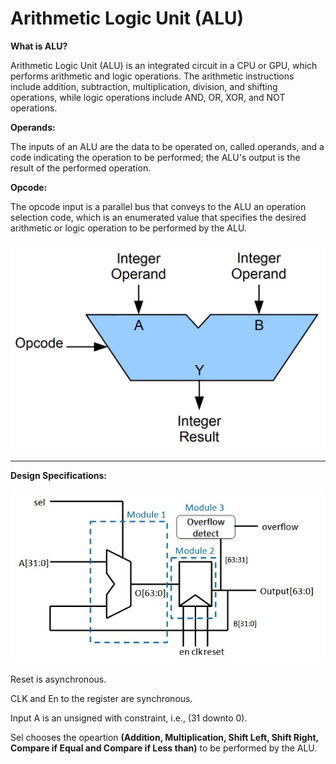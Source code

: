 # Arithmetic Logic Unit (ALU)

**What is ALU?**

Arithmetic Logic Unit (ALU) is an integrated circuit in a CPU or GPU, which performs arithmetic and logic operations. The arithmetic instructions include addition, subtraction, multiplication, division, and shifting operations, while logic operations include AND, OR, XOR, and NOT operations.

**Operands:**

The inputs of an ALU are the data to be operated on, called operands, and a code indicating the operation to be performed; the ALU's output is the result of the performed operation.

**Opcode:**

The opcode input is a parallel bus that conveys to the ALU an operation selection code, which is an enumerated value that specifies the desired arithmetic or logic operation to be performed by the ALU.

<img src="ALUBlock.jpg" width=600>

------------------------------------------------------------
**Design Specifications:**

<img src="ALU_VHDL.jpg">

Reset is asynchronous.

CLK and En to the register are synchronous.

Input A is an unsigned with constraint, i.e., (31 downto 0).

Sel chooses the opeartion **(Addition, Multiplication, Shift Left, Shift Right, Compare if Equal and Compare if Less than)** to be performed by the ALU.

